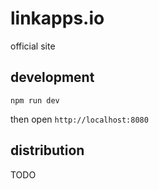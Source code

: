# linkapps.io

official site

## development

```
npm run dev
```

then open `http://localhost:8080`

## distribution

TODO
